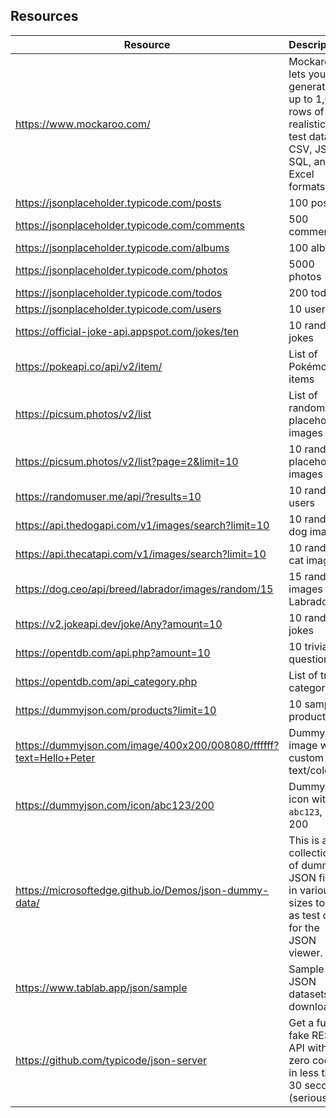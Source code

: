 ## Resources

| Resource                                                           | Description                                                                                             |
|--------------------------------------------------------------------|---------------------------------------------------------------------------------------------------------|
| https://www.mockaroo.com/                                          | Mockaroo lets you generate up to 1,000 rows of realistic test data in CSV, JSON, SQL, and Excel formats |
| https://jsonplaceholder.typicode.com/posts                         | 100 posts                                                                                               |
| https://jsonplaceholder.typicode.com/comments                      | 500 comments                                                                                            |
| https://jsonplaceholder.typicode.com/albums                        | 100 albums                                                                                              |
| https://jsonplaceholder.typicode.com/photos                        | 5000 photos                                                                                             |
| https://jsonplaceholder.typicode.com/todos                         | 200 todos                                                                                               |
| https://jsonplaceholder.typicode.com/users                         | 10 users                                                                                                |
| https://official-joke-api.appspot.com/jokes/ten                    | 10 random jokes                                                                                         |
| https://pokeapi.co/api/v2/item/                                    | List of Pokémon items                                                                                   |
| https://picsum.photos/v2/list                                      | List of random placeholder images                                                                       |
| https://picsum.photos/v2/list?page=2&limit=10                      | 10 random placeholder images                                                                            |
| https://randomuser.me/api/?results=10                              | 10 random users                                                                                         |
| https://api.thedogapi.com/v1/images/search?limit=10                | 10 random dog images                                                                                    |
| https://api.thecatapi.com/v1/images/search?limit=10                | 10 random cat images                                                                                    |
| https://dog.ceo/api/breed/labrador/images/random/15                | 15 random images of Labrador                                                                            |
| https://v2.jokeapi.dev/joke/Any?amount=10                          | 10 random jokes                                                                                         |
| https://opentdb.com/api.php?amount=10                              | 10 trivia questions                                                                                     |
| https://opentdb.com/api_category.php                               | List of trivia categories                                                                               |
| https://dummyjson.com/products?limit=10                            | 10 sample products                                                                                      |
| https://dummyjson.com/image/400x200/008080/ffffff?text=Hello+Peter | Dummy image with custom text/color                                                                      |
| https://dummyjson.com/icon/abc123/200                              | Dummy icon with ID `abc123`, size 200                                                                   |
| https://microsoftedge.github.io/Demos/json-dummy-data/             | This is a collection of dummy JSON files in various sizes to use as test data for the JSON viewer.      |
| https://www.tablab.app/json/sample                                 | Sample JSON datasets for download.                                                                      |
| https://github.com/typicode/json-server                            | Get a full fake REST API with zero coding in less than 30 seconds (seriously)                           |

